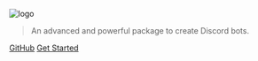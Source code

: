 <!-- _coverpage.md -->

![logo](assets/LOGO_256.png)

> An advanced and powerful package to create Discord bots.

<!-- - Simple and lightweight
- No statically built html files
- Multiple themes-->

[GitHub](https://github.com/Cyberghxst/bdjs/)
[Get Started](#bdjs)